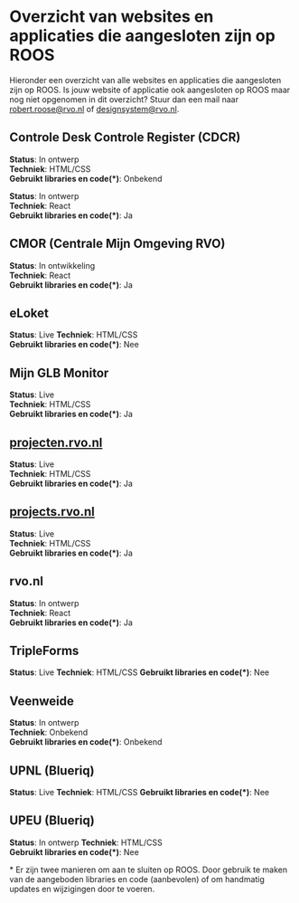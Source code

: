 # Overzicht van websites en applicaties die aangesloten zijn op ROOS

Hieronder een overzicht van alle websites en applicaties die aangesloten zijn op ROOS. Is jouw website of applicatie ook aangesloten op ROOS maar nog niet opgenomen in dit overzicht? Stuur dan een mail naar <robert.roose@rvo.nl> of <designsystem@rvo.nl>.

## Controle Desk Controle Register (CDCR)

**Status**: In ontwerp  
**Techniek**: HTML/CSS  
**Gebruikt libraries en code(\*)**: Onbekend

**Status**: In ontwerp  
**Techniek**: React  
**Gebruikt libraries en code(\*)**: Ja

## CMOR (Centrale Mijn Omgeving RVO)

**Status**: In ontwikkeling  
**Techniek**: React  
**Gebruikt libraries en code(\*)**: Ja

## eLoket

**Status**: Live
**Techniek**: HTML/CSS  
**Gebruikt libraries en code(\*)**: Nee

## Mijn GLB Monitor

**Status**: Live  
**Techniek**: HTML/CSS  
**Gebruikt libraries en code(\*)**: Ja

## [projecten.rvo.nl](https://projecten.rvo.nl/)

**Status**: Live  
**Techniek**: HTML/CSS  
**Gebruikt libraries en code(\*)**: Ja

## [projects.rvo.nl](https://projects.rvo.nl/)

**Status**: Live  
**Techniek**: HTML/CSS  
**Gebruikt libraries en code(\*)**: Ja

## rvo.nl

**Status**: In ontwerp  
**Techniek**: React  
**Gebruikt libraries en code(\*)**: Ja

## TripleForms

**Status**: Live
**Techniek**: HTML/CSS
**Gebruikt libraries en code(\*)**: Nee

## Veenweide

**Status**: In ontwerp  
**Techniek**: Onbekend  
**Gebruikt libraries en code(\*)**: Onbekend

## UPNL (Blueriq)

**Status**: Live
**Techniek**: HTML/CSS
**Gebruikt libraries en code(\*)**: Nee

## UPEU (Blueriq)

**Status**: In ontwerp
**Techniek**: HTML/CSS  
**Gebruikt libraries en code(\*)**: Nee

\* Er zijn twee manieren om aan te sluiten op ROOS. Door gebruik te maken van de aangeboden libraries en code (aanbevolen) of om handmatig updates en wijzigingen door te voeren.
